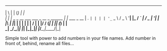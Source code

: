  _   _                           _          _             
| \ | |                         (_)        | |            
|  \| |_   _ _ __ ___   ___ _ __ _ ______ _| |_ ___  _ __ 
| . ` | | | | '_ ` _ \ / _ \ '__| |_  / _` | __/ _ \| '__|
| |\  | |_| | | | | | |  __/ |  | |/ / (_| | || (_) | |   
\_| \_/\__,_|_| |_| |_|\___|_|  |_/___\__,_|\__\___/|_|

Simple tool with power to add numbers in your file names.
Add number in front of, behind, rename all files...
